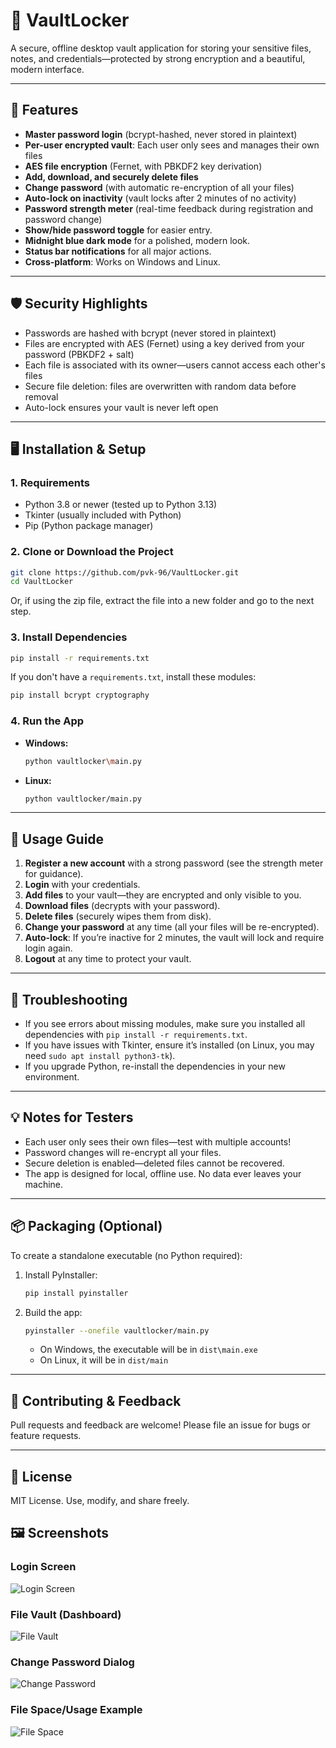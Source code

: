 # 🔐 VaultLocker

A secure, offline desktop vault application for storing your sensitive files, notes, and credentials—protected by strong encryption and a beautiful, modern interface.

---

## 🚀 Features

- **Master password login** (bcrypt-hashed, never stored in plaintext)
- **Per-user encrypted vault**: Each user only sees and manages their own files
- **AES file encryption** (Fernet, with PBKDF2 key derivation)
- **Add, download, and securely delete files**
- **Change password** (with automatic re-encryption of all your files)
- **Auto-lock on inactivity** (vault locks after 2 minutes of no activity)
- **Password strength meter** (real-time feedback during registration and password change)
- **Show/hide password toggle** for easier entry.
- **Midnight blue dark mode** for a polished, modern look.
- **Status bar notifications** for all major actions.
- **Cross-platform**: Works on Windows and Linux.

---

## 🛡️ Security Highlights


- Passwords are hashed with bcrypt (never stored in plaintext)
- Files are encrypted with AES (Fernet) using a key derived from your password (PBKDF2 + salt)
- Each file is associated with its owner—users cannot access each other's files
- Secure file deletion: files are overwritten with random data before removal
- Auto-lock ensures your vault is never left open

---

## 🖥️ Installation & Setup

### 1. **Requirements**
- Python 3.8 or newer (tested up to Python 3.13)
- Tkinter (usually included with Python)
- Pip (Python package manager)


### 2. **Clone or Download the Project**
```bash
git clone https://github.com/pvk-96/VaultLocker.git
cd VaultLocker
```
Or, if using the zip file, extract the file into a new folder and go to the next step.


### 3. **Install Dependencies**
```bash
pip install -r requirements.txt
```
If you don't have a `requirements.txt`, install these modules:
```bash
pip install bcrypt cryptography
```

### 4. **Run the App**
- **Windows:**
  ```bash
  python vaultlocker\main.py
  ```
- **Linux:**
  ```bash
  python vaultlocker/main.py
  ```

---

## 📝 Usage Guide

1. **Register a new account** with a strong password (see the strength meter for guidance).
2. **Login** with your credentials.
3. **Add files** to your vault—they are encrypted and only visible to you.
4. **Download files** (decrypts with your password).
5. **Delete files** (securely wipes them from disk).
6. **Change your password** at any time (all your files will be re-encrypted).
7. **Auto-lock**: If you’re inactive for 2 minutes, the vault will lock and require login again.
8. **Logout** at any time to protect your vault.

---

## 🐞 Troubleshooting
- If you see errors about missing modules, make sure you installed all dependencies with `pip install -r requirements.txt`.
- If you have issues with Tkinter, ensure it’s installed (on Linux, you may need `sudo apt install python3-tk`).
- If you upgrade Python, re-install the dependencies in your new environment.

---

## 💡 Notes for Testers
- Each user only sees their own files—test with multiple accounts!
- Password changes will re-encrypt all your files.
- Secure deletion is enabled—deleted files cannot be recovered.
- The app is designed for local, offline use. No data ever leaves your machine.

---

## 📦 Packaging (Optional)
To create a standalone executable (no Python required):

1. Install PyInstaller:
   ```bash
   pip install pyinstaller
   ```
2. Build the app:
   ```bash
   pyinstaller --onefile vaultlocker/main.py
   ```
   - On Windows, the executable will be in `dist\main.exe`
   - On Linux, it will be in `dist/main`

---

## 🤝 Contributing & Feedback
Pull requests and feedback are welcome! Please file an issue for bugs or feature requests.

---

## 📝 License
MIT License. Use, modify, and share freely. 

## 🖼️ Screenshots

### Login Screen
![Login Screen](ss/homepage)

### File Vault (Dashboard)
![File Vault](ss/files)

### Change Password Dialog
![Change Password](ss/password)

### File Space/Usage Example
![File Space](ss/filespace) 
